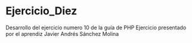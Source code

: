 # Ejercicio_Diez
Desarrollo del ejercicio numero 10 de la guía de PHP
Ejercicio presentado por el aprendiz Javier Andrés Sánchez Molina
